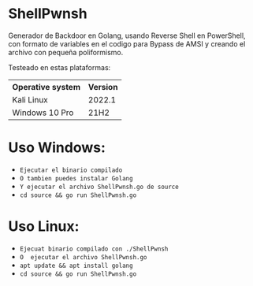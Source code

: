 # ShellPwnsh
Generador de Backdoor en Golang, usando Reverse Shell en PowerShell, con formato de variables en el codigo para Bypass de AMSI y creando el archivo con pequeña poliformismo.

Testeado en estas plataformas:

<table>
    <tr>
        <th>Operative system</th>
        <th> Version </th>
    </tr>
    <tr>
        <td>Kali Linux</td>
        <td> 2022.1</td>
    </tr>
    <tr>
        <td>Windows 10 Pro</td>
        <td> 21H2</td>
    </tr>
</table>

# Uso Windows:
* `Ejecutar el binario compilado`
* `O tambien puedes instalar Golang`
* `Y ejecutar el archivo ShellPwnsh.go de source`
* `cd source && go run ShellPwnsh.go`

# Uso Linux:
* `Ejecuat binario compilado con ./ShellPwnsh`
* `O  ejecutar el archivo ShellPwnsh.go` 
* `apt update && apt install golang`
* `cd source && go run ShellPwnsh.go`





